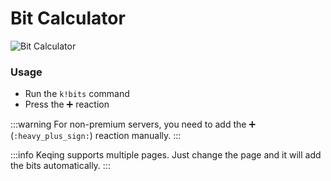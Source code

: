 # Bit Calculator

![Bit Calculator](/img/features/bits.png)

### Usage
- Run the `k!bits` command
- Press the ➕ reaction​​

:::warning
For non-premium servers, you need to add the ➕ (`:heavy_plus_sign:`) reaction manually.
:::

:::info
Keqing supports multiple pages. Just change the page and it will add the bits automatically.
:::
